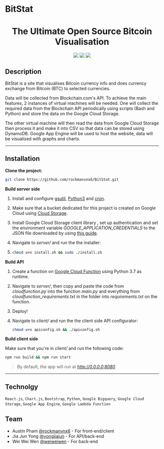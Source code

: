 # BitStat
<h1 align="center">
  The Ultimate Open Source Bitcoin Visualisation
</h1>
<p align="center">
<img src="https://img.shields.io/badge/%E2%9C%94%20Code%20Quality-A-green.svg">
<img src="https://img.shields.io/badge/Mobile%20Compatibility-A-red.svg">
<img src="https://img.shields.io/badge/License-MIT-blue.svg">
</p>

## Description

BitStat is a site that visualises Bitcoin currency info and does currency exchange from Bitcoin (BTC) to selected currencies.

Data will be collected from Blockchain.com's API. To achieve the main features, 2 instances of virtual machines will be needed. One will collect the required data from the Blockchain API periodically using scripts (Bash and Python) and store the data on the Google Cloud Storage.

The other virtual machine will then read the data from Google Cloud Storage then process it and make it into CSV so that data can be stored using DynamoDB. Google App Engine will be used to host the website, data will be visualised with graphs and charts.
<hr />

## Installation

**Clone the project:**

```bash
git clone https://github.com/rockmanvnx6/BitStat.git
```

**Build server side**

1. Install and configure [gsutil](https://cloud.google.com/storage/docs/gsutil_install), [Python3](https://docs.python-guide.org/starting/install3/linux/) and [cron](https://www.rosehosting.com/blog/ubuntu-crontab/).

2. Make sure that a bucket dedicated for this project is created on Google Cloud using [Cloud Storage](https://console.cloud.google.com/storage/).

3. Install Google Cloud Storage client library , set up authentication and set the environment variable *GOOGLE_APPLICATION_CREDENTIALS* to the JSON file downloaded by using [this guide](https://cloud.google.com/storage/docs/reference/libraries#client-libraries-usage-python).

4. Navigate to *server/* and run the the installer:

5. ```bash
   chmod u+x install.sh && sudo ./install.sh
   ```

**Build API**

1. Create a function on [Google Cloud Function](https://console.cloud.google.com/functions) using Python 3.7 as runtime.

2. Navigate to *server/*, then copy and paste the code from *cloudfunction.py* into the function *main.py* and everything from *cloudfunction_requirements.txt* in the folder into *requirements.txt* on the function.

3. Deploy!

4. Navigate to *client/* and run the the client side API configurator:

   ```bash
   chmod u+x apiconfig.sh && ./apiconfig.sh
   ```

**Build client side**

Make sure that you're in *client/* and run the following code:

```bash
npm run build && npm run start
```

> By default, the app will run at *http://0.0.0.0:8080*

<hr />

## Technolgy
<code>React.js</code>, <code>Chart.js</code>, <code>Bootstrap</code>, <code>Python</code>, <code>Google Bigquery</code>, <code>Google Cloud Storage</code>, <code>Google App Engine</code>, `Google Lambda Function`

## Team
- Austin Pham [@rockmanvnx6](https://github.com/rockmanvnx6) - For front-end/client
- Jia Jun Yong [@yongjiajun](https://github.com/yongjiajun) - For API/back-end
- Wei Wei Wen [@weiweiwen](https://github.com/weiweiwen) - For back-end
